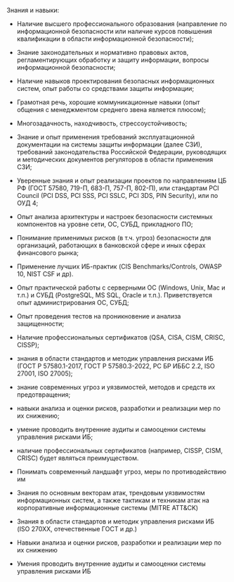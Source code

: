 Знания и навыки:

- Наличие высшего профессионального образования (направление по информационной безопасности или наличие курсов повышения квалификации в области информационной безопасности);
- Знание законодательных и нормативно правовых актов, регламентирующих обработку и защиту информации, вопросы информационной безопасности;
- Наличие навыков проектирования безопасных информационных систем, опыт работы со средствами защиты информации;
- Грамотная речь, хорошие коммуникационные навыки (опыт общения с менеджментом среднего звена является плюсом);
- Многозадачность, находчивость, стрессоустойчивость;
- Знание и опыт применения требований эксплуатационной документации на системы защиты информации (далее СЗИ), требований законодательства Российской Федерации, руководящих и методических документов регуляторов в области применения СЗИ;

- Уверенные знания и опыт реализации проектов по направлениям ЦБ РФ (ГОСТ 57580, 719-П, 683-П, 757-П, 802-П), или стандартам PCI Council (PCI DSS, PCI SSS, PCI SSLC, PCI 3DS, PIN Security), или по ОУД 4;
- Опыт анализа архитектуры и настроек безопасности системных компонентов на уровне сети, ОС, СУБД, прикладного ПО;
- Понимание применимых рисков (в т.ч. угроз) безопасности для организаций, работающих в банковской сфере и иных сферах финансового рынка;
- Применение лучших ИБ-практик (CIS Benchmarks/Controls, OWASP 10, NIST CSF и др).

- Опыт практической работы с серверными ОС (Windows, Unix, Mac и т.п.) и СУБД (PostgreSQL, MS SQL, Oracle и т.п.). Приветствуется опыт администрирования ОС, СУБД;
- Опыт проведения тестов на проникновение и анализа защищенности;
- Наличие профессиональных сертификатов (QSA, CISA, CISM, CRISC, CISSP);

- знания в области стандартов и методик управления рисками ИБ (ГОСТ Р 57580.1-2017, ГОСТ Р 57580.3-2022, РС БР ИББС 2.2, ISO 27001, ISO 27005);
- знание современных угроз и уязвимостей, методов и средств их предотвращения;
- навыки анализа и оценки рисков, разработки и реализации мер по их снижению;
- умение проводить внутренние аудиты и самооценки системы управления рисками ИБ;
- наличие профессиональных сертификатов (например, CISSP, CISM, CRISC) будет являться преимуществом.

- Понимать современный ландшафт угроз, меры по противодействию им
- Знания по основным векторам атак, трендовым уязвимостям информационных систем, а также тактикам и техникам атак на корпоративные информационные системы (MITRE ATT&CK)
- Знания в области стандартов и методик управления рисками ИБ (ISO 270XX, отечественные ГОСТ и др.)
- Навыки анализа и оценки рисков, разработки и реализации мер по их снижению
- Умения проводить внутренние аудиты и самооценки системы управления рисками ИБ
